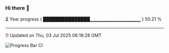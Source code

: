 ### Hi there 👋

⏳ Year progress { ███████████████▁▁▁▁▁▁▁▁▁▁▁▁▁▁▁ } 50.21 %

---

⏰ Updated on Thu, 03 Jul 2025 06:18:28 GMT

![Progress Bar CI](https://github.com/Shyam-Makwana/GitHub-Actions-Demo/workflows/Progress%20Bar%20CI/badge.svg)
